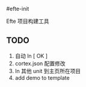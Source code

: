 #efte-initEfte 项目构建工具## TODO1. 自动 ln [ OK ]2. cortex.json 配置修改3. ln 其他 unit 到主页所在项目4. add demo to template